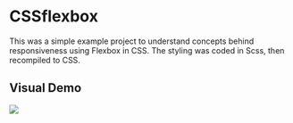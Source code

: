 ﻿# CSSflexbox

This was a simple example project to understand concepts behind responsiveness using Flexbox in CSS. The styling was coded in Scss, then recompiled to CSS.

## Visual Demo
![](https://user-images.githubusercontent.com/26651389/104398285-32da7900-552d-11eb-9696-32662ed4de65.gif)

